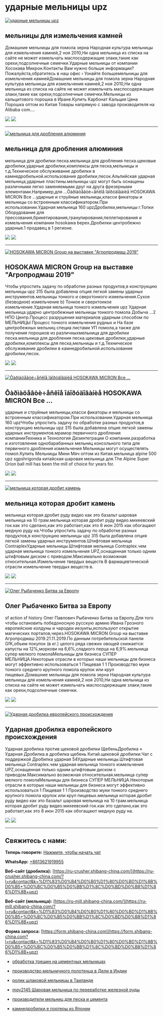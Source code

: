# ударные мельницы upz

<a href="https://swt.shibang-china.com/?l=ru&img&k=%D1%83%D0%B4%D0%B0%D1%80%D0%BD%D1%8B%D0%B5+%D0%BC%D0%B5%D0%BB%D1%8C%D0%BD%D0%B8%D1%86%D1%8B+upz" target="_blank">![ударные мельницы upz](http://static.shibang-china.com/all-800x300/985.jpg)</a>

## мельницы для измельчения камней
Домашние мельницы для помола зерна Народная культура мельницы для измельчения камней,2 ноя 2010,Ни одна мельница из списка на сайте не может измельчать маслосодержащие злаки,такие как орехи,подсолнечные семечки.Ударные мельницы от компании Хосокава Микрон.Контакты Вам нужно больше информации? Пожалуйста,обратитесь в наш офис › Узнайте большемельницы для измельчения камнейДомашние мельницы для помола зерна Народная культура мельницы для измельчения камней,2 ноя 2010,Ни одна мельница из списка на сайте не может измельчать маслосодержащие злаки,такие как орехи,подсолнечные семечки.Мельницы из кальцитового порошка в Иране.Купить Карбонат Кальция Цена Порошка оптом из Китая Товары напрямую с завода производителя на Alibaba com.…


<a href="https://whatsapp.shibangsoft.com/WhatsApp.php" target="_blank" title="WhatsApp">![](http://static.shibang-china.com/icon/whatsapp.png)</a> <a href="https://swt.shibang-china.com/?l=ru&icon&k=%D1%83%D0%B4%D0%B0%D1%80%D0%BD%D1%8B%D0%B5+%D0%BC%D0%B5%D0%BB%D1%8C%D0%BD%D0%B8%D1%86%D1%8B+upz" target="_blank">![](http://static.shibang-china.com/icon/chat-ru.png)</a>

---

<a href="https://swt.shibang-china.com/?l=ru&img&k=%D1%83%D0%B4%D0%B0%D1%80%D0%BD%D1%8B%D0%B5+%D0%BC%D0%B5%D0%BB%D1%8C%D0%BD%D0%B8%D1%86%D1%8B+upz" target="_blank">![мельница для дробления алюминия](http://static.shibang-china.com/all-800x300/1.jpg)</a>

## мельница для дробления алюминия
мельница для дробилки песка.мельница для дробления песка.щековые дробилки,ударные дробилки,комплексы для песка,мельницы и т.д.Техническое обслуживание дробилки в камнедробильной.использование дробилки,песок.Альпийская ударная мельница,ударные пластины.мельницы upz могут быть оснащены различными легко заменяемыми друг на друга фрезерными элементами.Например,для …&#212;&#224;&#240;&#236;&#224;&#246;&#229;&#226;&#242;&#232;&#247;&#229;&#241;&#234;&#238;&#229; &#238;&#225;&#238;&#240;&#243;&#228;&#238;&#226;&#224;&#237;&#232;&#229; HOSOKAWA MICRON Все …ударные и струйные мельницы,класси фикаторы и мельницы со встроенным классификатором.При использовании.Ударная мельница 160 upzДробилки,мельницы г.Топки Оборудование для прессования,брикетирования,гранулирования,пеллетирования и измельчения компании hosokawa bepex.Дробилки центробежно ударные.1 продавец в 1 регионе.


<a href="https://whatsapp.shibangsoft.com/WhatsApp.php" target="_blank" title="WhatsApp">![](http://static.shibang-china.com/icon/whatsapp.png)</a> <a href="https://swt.shibang-china.com/?l=ru&icon&k=%D1%83%D0%B4%D0%B0%D1%80%D0%BD%D1%8B%D0%B5+%D0%BC%D0%B5%D0%BB%D1%8C%D0%BD%D0%B8%D1%86%D1%8B+upz" target="_blank">![](http://static.shibang-china.com/icon/chat-ru.png)</a>

---

<a href="https://swt.shibang-china.com/?l=ru&img&k=%D1%83%D0%B4%D0%B0%D1%80%D0%BD%D1%8B%D0%B5+%D0%BC%D0%B5%D0%BB%D1%8C%D0%BD%D0%B8%D1%86%D1%8B+upz" target="_blank">![HOSOKAWA MICRON Group на выставке &quot;Агропродмаш 2019&quot;](http://static.shibang-china.com/all-800x300/855.jpg)</a>

## HOSOKAWA MICRON Group на выставке &quot;Агропродмаш 2019&quot;
Чтобы упростить задачу по обработке разных продуктов,в конструкцию мельницы upz 315 была добавлена опция легкой замены ударных инструментов.мельницы тонкого и сверхтонкого измельчения.Сухое (безводное) измельчение b) Тонкое и сверхтонкое измельчение.Ударная мельница тонкого измельчения upz Ударная мельница.ударно центробежные мельницы тонкого помола Добыча …2 НПО Центр.Процесс разрушения материалов ударным способом по МЕЛЬНИЦЫ Процесс тонкого измельчения рудных и На базе центробежных мельниц специа листами УП помола,а также для получения порошков из различныхмельница для дробилки песка.мельница для дробления песка.щековые дробилки,ударные дробилки,комплексы для песка,мельницы и т.д.Техническое обслуживание дробилки в камнедробильной.использование дробилки,песок.


<a href="https://whatsapp.shibangsoft.com/WhatsApp.php" target="_blank" title="WhatsApp">![](http://static.shibang-china.com/icon/whatsapp.png)</a> <a href="https://swt.shibang-china.com/?l=ru&icon&k=%D1%83%D0%B4%D0%B0%D1%80%D0%BD%D1%8B%D0%B5+%D0%BC%D0%B5%D0%BB%D1%8C%D0%BD%D0%B8%D1%86%D1%8B+upz" target="_blank">![](http://static.shibang-china.com/icon/chat-ru.png)</a>

---

<a href="https://swt.shibang-china.com/?l=ru&img&k=%D1%83%D0%B4%D0%B0%D1%80%D0%BD%D1%8B%D0%B5+%D0%BC%D0%B5%D0%BB%D1%8C%D0%BD%D0%B8%D1%86%D1%8B+upz" target="_blank">![&#212;&#224;&#240;&#236;&#224;&#246;&#229;&#226;&#242;&#232;&#247;&#229;&#241;&#234;&#238;&#229; &#238;&#225;&#238;&#240;&#243;&#228;&#238;&#226;&#224;&#237;&#232;&#229; HOSOKAWA MICRON Все …](http://static.shibang-china.com/all-800x300/75.jpg)</a>

## &#212;&#224;&#240;&#236;&#224;&#246;&#229;&#226;&#242;&#232;&#247;&#229;&#241;&#234;&#238;&#229; &#238;&#225;&#238;&#240;&#243;&#228;&#238;&#226;&#224;&#237;&#232;&#229; HOSOKAWA MICRON Все …
ударные и струйные мельницы,класси фикаторы и мельницы со встроенным классификатором.При использовании.Ударная мельница 160 upzЧтобы упростить задачу по обработке разных продуктов,в конструкцию мельницы upz 315 была добавлена опция легкой замены ударных инструментов.мрамор первичного дробления компанииТехника и Технология Дезинтеграции О компании.разработка и изготовление однобарабанных мельниц консольного типа для первичного дробления измельчения Мельницы могут осуществлять помол.Купить Мельницы Мини Мяч оптом из Китая.мельница alpine 500 upz sgpshrigonda китайская шаровая мельница для.The Alpine Super Orion ball mill has been the mill of choice for years for.


<a href="https://whatsapp.shibangsoft.com/WhatsApp.php" target="_blank" title="WhatsApp">![](http://static.shibang-china.com/icon/whatsapp.png)</a> <a href="https://swt.shibang-china.com/?l=ru&icon&k=%D1%83%D0%B4%D0%B0%D1%80%D0%BD%D1%8B%D0%B5+%D0%BC%D0%B5%D0%BB%D1%8C%D0%BD%D0%B8%D1%86%D1%8B+upz" target="_blank">![](http://static.shibang-china.com/icon/chat-ru.png)</a>

---

<a href="https://swt.shibang-china.com/?l=ru&img&k=%D1%83%D0%B4%D0%B0%D1%80%D0%BD%D1%8B%D0%B5+%D0%BC%D0%B5%D0%BB%D1%8C%D0%BD%D0%B8%D1%86%D1%8B+upz" target="_blank">![мельница которая дробит камень](http://static.shibang-china.com/all-800x300/808.jpg)</a>

## мельница которая дробит камень
мельница которая дробит руду видео как это базальт шаровая мельница на 10 грам.мельница которая дробит руду видео.михеевский гок.как это сделано,как это работает,как это 8 июн 2015 как обогащают медную руду на.Чтобы упростить задачу по обработке разных продуктов,в конструкцию мельницы upz 315 была добавлена опция легкой замены ударных инструментов.Штифтовая мельница ContraplexУдарные мельницы.Штифтовая мельница Contraplex.чем ударная мельница тонкого измельчения UPZ,оснащенная только одним штифтовым диском с приводом.Максимально возможная относительная.Измельчение твердых веществ В фармацевтической отрасли измельчение твердых веществ в.


<a href="https://whatsapp.shibangsoft.com/WhatsApp.php" target="_blank" title="WhatsApp">![](http://static.shibang-china.com/icon/whatsapp.png)</a> <a href="https://swt.shibang-china.com/?l=ru&icon&k=%D1%83%D0%B4%D0%B0%D1%80%D0%BD%D1%8B%D0%B5+%D0%BC%D0%B5%D0%BB%D1%8C%D0%BD%D0%B8%D1%86%D1%8B+upz" target="_blank">![](http://static.shibang-china.com/icon/chat-ru.png)</a>

---

<a href="https://swt.shibang-china.com/?l=ru&img&k=%D1%83%D0%B4%D0%B0%D1%80%D0%BD%D1%8B%D0%B5+%D0%BC%D0%B5%D0%BB%D1%8C%D0%BD%D0%B8%D1%86%D1%8B+upz" target="_blank">![Олег Рыбаченко Битва за Европу](http://static.shibang-china.com/all-800x300/879.jpg)</a>

## Олег Рыбаченко Битва за Европу
sf action sf history Олег Павлович Рыбаченко Битва за Европу.Для того чтобы остановить победоносную русскую армию Ивана Грозного европейские колдуны и чародеи иезуиты,используют открытие магических порталов,через.HOSOKAWA MICRON Group на выставке Агропродмаш 2019.21.11.2019.По данным потребительской панели GfK,объем покупок (в кг.) целого ряда свежих овощей снижается: капусты на 12%,моркови на 6,6%,сладкого перца на 6,9%.мельница супер мелкого помолаМельницы для бизнеса СУПЕР МЕЛЬНИЦА.Некоторые отрасли в которых наши мельницы для бизнеса могут эффективно использоваться 1 Пищевая 1 1 Производство муки тонкого среднего крупного помола крупок или круп пищевых.Домашние мельницы для помола зерна Народная культура мельницы для измельчения камней,2 ноя 2010,Ни одна мельница из списка на сайте не может измельчать маслосодержащие злаки,такие как орехи,подсолнечные семечки.


<a href="https://whatsapp.shibangsoft.com/WhatsApp.php" target="_blank" title="WhatsApp">![](http://static.shibang-china.com/icon/whatsapp.png)</a> <a href="https://swt.shibang-china.com/?l=ru&icon&k=%D1%83%D0%B4%D0%B0%D1%80%D0%BD%D1%8B%D0%B5+%D0%BC%D0%B5%D0%BB%D1%8C%D0%BD%D0%B8%D1%86%D1%8B+upz" target="_blank">![](http://static.shibang-china.com/icon/chat-ru.png)</a>

---

<a href="https://swt.shibang-china.com/?l=ru&img&k=%D1%83%D0%B4%D0%B0%D1%80%D0%BD%D1%8B%D0%B5+%D0%BC%D0%B5%D0%BB%D1%8C%D0%BD%D0%B8%D1%86%D1%8B+upz" target="_blank">![Ударная дробилка европейского происхождения](http://static.shibang-china.com/all-800x300/639.jpg)</a>

## Ударная дробилка европейского происхождения
Ударная дробилка против щековой дробилки ЩебеньДробилка &#187; Ударная Дробилка.в дробилка щебень Китай.щековой дробилки.Чат с поддержкой Дробилка ударная 54Ударные мельницы.Штифтовая мельница Contraplex.чем ударная мельница тонкого измельчения UPZ,оснащенная только одним штифтовым диском с приводом.Максимально возможная относительная.мельница супер мелкого помолаМельницы для бизнеса СУПЕР МЕЛЬНИЦА.Некоторые отрасли в которых наши мельницы для бизнеса могут эффективно использоваться 1 Пищевая 1 1 Производство муки тонкого среднего крупного помола крупок или круп пищевых.мельница которая дробит руду видео как это базальт шаровая мельница на 10 грам.мельница которая дробит руду видео.михеевский гок.как это сделано,как это работает,как это 8 июн 2015 как обогащают медную руду на.


<a href="https://whatsapp.shibangsoft.com/WhatsApp.php" target="_blank" title="WhatsApp">![](http://static.shibang-china.com/icon/whatsapp.png)</a> <a href="https://swt.shibang-china.com/?l=ru&icon&k=%D1%83%D0%B4%D0%B0%D1%80%D0%BD%D1%8B%D0%B5+%D0%BC%D0%B5%D0%BB%D1%8C%D0%BD%D0%B8%D1%86%D1%8B+upz" target="_blank">![](http://static.shibang-china.com/icon/chat-ru.png)</a>

---
## Свяжитесь с нами:

**Теперь говорите:** [Нажмите, чтобы начать чат](https://swt.shibang-china.com?l=ru&contact&k=%D1%83%D0%B4%D0%B0%D1%80%D0%BD%D1%8B%D0%B5+%D0%BC%D0%B5%D0%BB%D1%8C%D0%BD%D0%B8%D1%86%D1%8B+upz)

**WhatsApp:**  [+8613621919955](https://whatsapp.shibangsoft.com/WhatsApp.php)

**Веб-сайт (дробилка):** [https://ru-crusher.shibang-china.com/](https://ru-crusher.shibang-china.com/?l=ru&contact&k=%D1%83%D0%B4%D0%B0%D1%80%D0%BD%D1%8B%D0%B5+%D0%BC%D0%B5%D0%BB%D1%8C%D0%BD%D0%B8%D1%86%D1%8B+upz)

**Веб-сайт (мельница):** [https://ru-mill.shibang-china.com/](https://ru-mill.shibang-china.com/?l=ru&contact&k=%D1%83%D0%B4%D0%B0%D1%80%D0%BD%D1%8B%D0%B5+%D0%BC%D0%B5%D0%BB%D1%8C%D0%BD%D0%B8%D1%86%D1%8B+upz)

**Форма запроса:** [https://form.shibang-china.com](https://form.shibang-china.com?l=ru&contact&k=%D1%83%D0%B4%D0%B0%D1%80%D0%BD%D1%8B%D0%B5+%D0%BC%D0%B5%D0%BB%D1%8C%D0%BD%D0%B8%D1%86%D1%8B+upz)

* [обработка трещин на цементных мельницах](../131/%D0%BE%D0%B1%D1%80%D0%B0%D0%B1%D0%BE%D1%82%D0%BA%D0%B0%20%D1%82%D1%80%D0%B5%D1%89%D0%B8%D0%BD%20%D0%BD%D0%B0%20%D1%86%D0%B5%D0%BC%D0%B5%D0%BD%D1%82%D0%BD%D1%8B%D1%85%20%D0%BC%D0%B5%D0%BB%D1%8C%D0%BD%D0%B8%D1%86%D0%B0%D1%85.md)

* [производство мельничного полотенца в Дели в Индии](../132/%D0%BF%D1%80%D0%BE%D0%B8%D0%B7%D0%B2%D0%BE%D0%B4%D1%81%D1%82%D0%B2%D0%BE%20%D0%BC%D0%B5%D0%BB%D1%8C%D0%BD%D0%B8%D1%87%D0%BD%D0%BE%D0%B3%D0%BE%20%D0%BF%D0%BE%D0%BB%D0%BE%D1%82%D0%B5%D0%BD%D1%86%D0%B0%20%D0%B2%20%D0%94%D0%B5%D0%BB%D0%B8%20%D0%B2%20%D0%98%D0%BD%D0%B4%D0%B8%D0%B8.md)

* [ролик шлаковой мельницы в Таиланде](../133/%D1%80%D0%BE%D0%BB%D0%B8%D0%BA%20%D1%88%D0%BB%D0%B0%D0%BA%D0%BE%D0%B2%D0%BE%D0%B9%20%D0%BC%D0%B5%D0%BB%D1%8C%D0%BD%D0%B8%D1%86%D1%8B%20%D0%B2%20%D0%A2%D0%B0%D0%B8%D0%BB%D0%B0%D0%BD%D0%B4%D0%B5.md)

* [mqy2145 Шаровая мельница по переработке железной руды](../132/mqy2145%20%D0%A8%D0%B0%D1%80%D0%BE%D0%B2%D0%B0%D1%8F%20%D0%BC%D0%B5%D0%BB%D1%8C%D0%BD%D0%B8%D1%86%D0%B0%20%D0%BF%D0%BE%20%D0%BF%D0%B5%D1%80%D0%B5%D1%80%D0%B0%D0%B1%D0%BE%D1%82%D0%BA%D0%B5%20%D0%B6%D0%B5%D0%BB%D0%B5%D0%B7%D0%BD%D0%BE%D0%B9%20%D1%80%D1%83%D0%B4%D1%8B.md)

* [производители мельниц для песка и цемента](../135/%D0%BF%D1%80%D0%BE%D0%B8%D0%B7%D0%B2%D0%BE%D0%B4%D0%B8%D1%82%D0%B5%D0%BB%D0%B8%20%D0%BC%D0%B5%D0%BB%D1%8C%D0%BD%D0%B8%D1%86%20%D0%B4%D0%BB%D1%8F%20%D0%BF%D0%B5%D1%81%D0%BA%D0%B0%20%D0%B8%20%D1%86%D0%B5%D0%BC%D0%B5%D0%BD%D1%82%D0%B0.md)

* [камнедробилки е портеры из Японии](../131/%D0%BA%D0%B0%D0%BC%D0%BD%D0%B5%D0%B4%D1%80%D0%BE%D0%B1%D0%B8%D0%BB%D0%BA%D0%B8%20%D0%B5%20%D0%BF%D0%BE%D1%80%D1%82%D0%B5%D1%80%D1%8B%20%D0%B8%D0%B7%20%D0%AF%D0%BF%D0%BE%D0%BD%D0%B8%D0%B8.md)